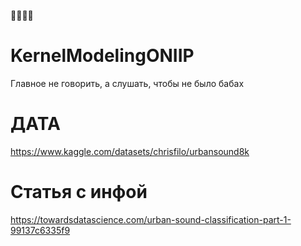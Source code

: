 🐢😺😸🐊
# KernelModelingONIIP
Главное не говорить, а слушать, чтобы не было бабах

# ДАТА

https://www.kaggle.com/datasets/chrisfilo/urbansound8k

# Статья с инфой

https://towardsdatascience.com/urban-sound-classification-part-1-99137c6335f9
